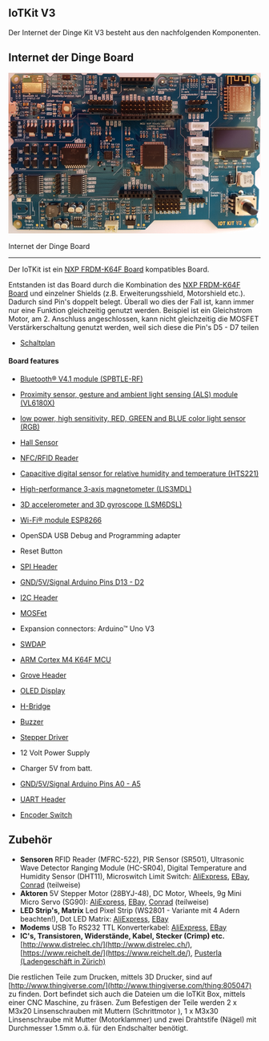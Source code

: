 ## IoTKit V3

Der Internet der Dinge Kit V3 besteht aus den nachfolgenden Komponenten.

## Internet der Dinge Board 

![](../images/IoTKit.png)

Internet der Dinge Board

- - -

Der IoTKit ist ein [NXP FRDM-K64F Board](https://os.mbed.com/platforms/FRDM-K64F/) kompatibles Board.
 
Entstanden ist das Board durch die Kombination des [NXP FRDM-K64F Board](https://os.mbed.com/platforms/FRDM-K64F/) und einzelner Shields (z.B. Erweiterungsshield, Motorshield etc.). Dadurch sind Pin&#039;s doppelt belegt. Überall wo dies der Fall ist, kann immer nur eine Funktion gleichzeitig genutzt werden. Beispiel ist ein Gleichstrom Motor, am 2\. Anschluss angeschlossen, kann nicht gleichzeitig die MOSFET Verstärkerschaltung genutzt werden, weil sich diese die Pin&#039;s D5 - D7 teilen

* [Schaltplan](IoTKitV3.pdf) 

#### Board features

* [Bluetooth® V4.1 module (SPBTLE-RF)](../wearables/)
* [Proximity sensor, gesture and ambient light sensing (ALS) module (VL6180X)](../i2c/)
* [low power, high sensitivity, RED, GREEN and BLUE color light sensor (RGB)](../i2c/)
* [Hall Sensor](../sensors/HallSensor/)
* [NFC/RFID Reader](../rfid/)
* [Capacitive digital sensor for relative humidity and temperature (HTS221)](../i2c/)
* [High-performance 3-axis magnetometer (LIS3MDL)](../i2c/)
* [3D accelerometer and 3D gyroscope (LSM6DSL)](../i2c/)
* [Wi-Fi® module ESP8266](../wlan)


* OpenSDA USB Debug and Programming adapter
* Reset Button
* [SPI Header](../spi/)
* [GND/5V/Signal Arduino Pins D13 - D2](../gpio/)
* [I2C Header](../i2c/)
* [MOSFet](../actors)
* Expansion connectors: Arduino™ Uno V3
* [SWDAP](https://os.mbed.com/teams/mbed/wiki/SWDAP)
* [ARM Cortex M4 K64F MCU](https://www.nxp.com/products/processors-and-microcontrollers/arm-based-processors-and-mcus/kinetis-cortex-m-mcus/k-seriesperformancem4/k6x-ethernet/kinetis-k64-120-mhz-256kb-sram-microcontrollers-mcus-based-on-arm-cortex-m4-core:K64_120)
* [Grove Header](http://wiki.seeedstudio.com/Grove_System/)
* [OLED Display](../i2c/OLEDDisplayTest/)


* [H-Bridge](../actors/)
* [Buzzer](../gpio/PwmOutPeriod/)
* [Stepper Driver](../actors/)


* 12 Volt Power Supply
* Charger 5V from batt.
* [GND/5V/Signal Arduino Pins A0 - A5](../gpio/)
* [UART Header](../uart/)

* [Encoder Switch](../gpio)

## Zubehör

*   **Sensoren** RFID Reader (MFRC-522), PIR Sensor (SR501), Ultrasonic Wave Detector Ranging Module (HC-SR04), Digital Temperature and Humidity Sensor (DHT11), Microswitch Limit Switch: [AliExpress](http://www.aliexpress.com/), [EBay](http://www.ebay.ch/), [Conrad](http://www.conrad.ch/) (teilweise)
*   **Aktoren** 5V Stepper Motor (28BYJ-48), DC Motor, Wheels, 9g Mini Micro Servo (SG90): [AliExpress](http://www.aliexpress.com/), [EBay](http://www.ebay.ch/), [Conrad](http://www.conrad.ch/) (teilweise)
*   **LED Strip&#039;s, Matrix** Led Pixel Strip (WS2801 - Variante mit 4 Adern beachten!), Dot LED Matrix: [AliExpress](http://www.aliexpress.com/), [EBay](http://www.ebay.ch/)
*   **Modems** USB To RS232 TTL Konverterkabel: [AliExpress](http://www.aliexpress.com/), [EBay](http://www.ebay.ch/)
*   **IC&#039;s, Transistoren, Widerstände, Kabel, Stecker (Crimp) etc.** [http://www.distrelec.ch/](http://www.distrelec.ch/), [https://www.reichelt.de/](https://www.reichelt.de/), [Pusterla (Ladengeschäft in Zürich)](http://www.pusterla.ch/)

Die restlichen Teile zum Drucken, mittels 3D Drucker, sind auf [http://www.thingiverse.com/](http://www.thingiverse.com/thing:805047) zu finden. Dort befindet sich auch die Dateien um die IoTKit Box, mittels einer CNC Maschine, zu fräsen. Zum Befestigen der Teile werden 2 x M3x20 Linsenschrauben mit Muttern (Schrittmotor ), 1 x M3x30 Linsenschraube mit Mutter (Motorklammer) und zwei Drahtstife (Nägel) mit Durchmesser 1.5mm o.ä. für den Endschalter benötigt.